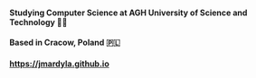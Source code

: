 #### Studying Computer Science at AGH University of Science and Technology 👩‍💻
#### Based in Cracow, Poland 🇵🇱
#### https://jmardyla.github.io
